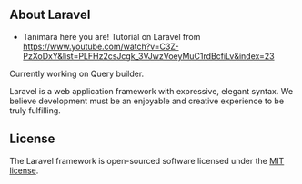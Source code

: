 ## About Laravel

-   Tanimara here you are!
    Tutorial on Laravel from https://www.youtube.com/watch?v=C3Z-PzXoDxY&list=PLFHz2csJcgk_3VJwzVoeyMuC1rdBcfiLv&index=23

Currently working on Query builder.

Laravel is a web application framework with expressive, elegant syntax. We believe development must be an enjoyable and creative experience to be truly fulfilling.

## License

The Laravel framework is open-sourced software licensed under the [MIT license](https://opensource.org/licenses/MIT).

